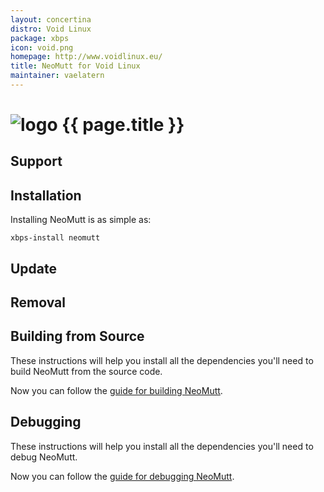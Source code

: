 ```yaml
---
layout: concertina
distro: Void Linux
package: xbps
icon: void.png
homepage: http://www.voidlinux.eu/
title: NeoMutt for Void Linux
maintainer: vaelatern
---
```


# ![logo](/images/{{page.icon}}) {{ page.title }}

## Support <a class="offset" id="support"></a>

## Installation <a class="offset" id="install"></a>

Installing NeoMutt is as simple as:

```
xbps-install neomutt
```

## Update <a class="offset" id="update"></a>

## Removal <a class="offset" id="remove"></a>

## Building from Source <a class="offset" id="build"></a>

These instructions will help you install all the dependencies you'll need to
build NeoMutt from the source code.


Now you can follow the [guide for building NeoMutt](/dev/build).

## Debugging <a class="offset" id="debug"></a>

These instructions will help you install all the dependencies you'll need to
debug NeoMutt.


Now you can follow the [guide for debugging NeoMutt](/dev/debug).

